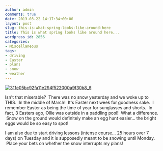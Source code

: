 ```yaml
---
author: admin
comments: true
date: 2013-03-22 14:17:34+00:00
layout: post
slug: this-is-what-spring-looks-like-around-here
title: This is what spring looks like around here...
wordpress_id: 2856
categories:
- Miscellaneous
tags:
- driving
- Easter
- plans
- snow
- weather
---
```


[![311e05bc92fa11e294f522000a9f30b8_6](http://www.outmumbered.com/wp-content/uploads/2013/03/311e05bc92fa11e294f522000a9f30b8_6-300x300.jpg)](http://www.outmumbered.com/wp-content/uploads/2013/03/311e05bc92fa11e294f522000a9f30b8_6.jpg)

Isn't that miserable?  There was no snow yesterday and we woke up to THIS.  In the middle of March!  It's Easter next week for goodness sake.  I remember Easter as being the time of year for sunglasses and shorts.  In fact, 3 Easters ago, Ollie was outside in a paddling pool!  What a difference.  Snow on the ground would definitely make an egg hunt easier... the bright eggs would be so easy to spot!

I am also due to start driving lessons (intense course... 25 hours over 7 days) on Tuesday and it is supposedly meant to be snowing until Monday.  Place your bets on whether the snow interrupts my plans!
